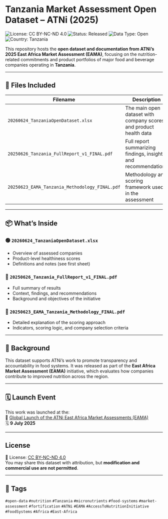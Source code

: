 # Tanzania Market Assessment Open Dataset – ATNi (2025)

![License: CC BY-NC-ND 4.0](https://img.shields.io/badge/License-CC%20BY--NC--ND%204.0-lightgrey.svg)
![Status: Released](https://img.shields.io/badge/Status-Released-brightgreen)
![Data Type: Open](https://img.shields.io/badge/Data%20Type-Open-blue)
![Country: Tanzania](https://img.shields.io/badge/Country-Tanzania-orange)


This repository hosts the **open dataset and documentation from ATNi’s 2025 East Africa Market Assessment (EAMA)**, focusing on the nutrition-related commitments and product portfolios of major food and beverage companies operating in **Tanzania**.

---

## 📄 Files Included

| Filename | Description |
|----------|-------------|
| `20260624_TanzaniaOpenDataset.xlsx` | The main open dataset with company scores and product health data |
| `20250626_Tanzania_FullReport_v1_FINAL.pdf` | Full report summarizing findings, insights, and recommendations |
| `20250623_EAMA_Tanzania_Methodology_FINAL.pdf` | Methodology and scoring framework used in the assessment |

---

## 📦 What’s Inside

### 🟢 `20260624_TanzaniaOpenDataset.xlsx`  
- Overview of assessed companies  
- Product-level healthiness scores  
- Definitions and notes (see first sheet)

### 📘 `20250626_Tanzania_FullReport_v1_FINAL.pdf`  
- Full summary of results  
- Context, findings, and recommendations  
- Background and objectives of the initiative

### 📐 `20250623_EAMA_Tanzania_Methodology_FINAL.pdf`  
- Detailed explanation of the scoring approach  
- Indicators, scoring logic, and company selection criteria

---

## 🧭 Background

This dataset supports ATNi’s work to promote transparency and accountability in food systems. It was released as part of the **East Africa Market Assessment (EAMA)** initiative, which evaluates how companies contribute to improved nutrition across the region.

---

## 🗓️ Launch Event

This work was launched at the:  
🎤 [Global Launch of the ATNi East Africa Market Assessments (EAMA)](https://www.linkedin.com/posts/atni-org_nutrition-foodsystems-sustainabledevelopment-activity-7341735029795905536-Al3L?utm_source=share&utm_medium=member_desktop&rcm=ACoAAC_SdMQBMsaoBvXA2GSlBAM0uGmUE0I8TKQ)  
🗓️ **9 July 2025**

---

## License

📜 License: [CC BY-NC-ND 4.0](https://creativecommons.org/licenses/by-nc-nd/4.0/)  
You may share this dataset with attribution, but **modification and commercial use are not permitted**.

---

## 🔖 Tags

`#open-data` `#nutrition` `#Tanzania` `#micronutrients` `#food-systems` `#market-assessment` `#fortification` `#ATNi` `#EAMA` `#AccessToNutritionInitiative` `#FoodSystems` `#Africa` `#East-Africa`
